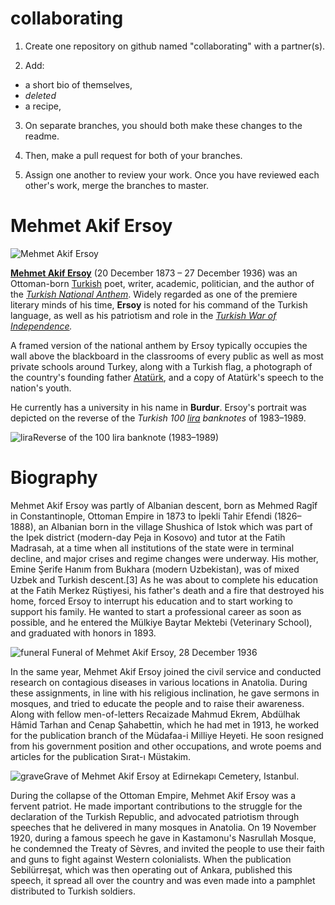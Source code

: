 # collaborating

1. Create one repository on github named "collaborating" with a partner(s).

2. Add:

- a short bio of themselves,
- *deleted*
- a recipe,

3. On separate branches, you should both make these changes to the readme.

4. Then, make a pull request for both of your branches.

5. Assign one another to review your work. Once you have reviewed each other's work, merge the branches to master.

# Mehmet Akif Ersoy

![Mehmet Akif Ersoy](https://upload.wikimedia.org/wikipedia/commons/thumb/7/7b/Mehmet_%C3%82kif_Ersoy.png/250px-Mehmet_%C3%82kif_Ersoy.png)

**[Mehmet Akif Ersoy](https://en.wikipedia.org/wiki/Ottoman_Empire)** (20 December 1873 – 27 December 1936) was an Ottoman-born [Turkish](https://en.wikipedia.org/wiki/Turkish_people) poet, writer, academic, politician, and the author of the *[Turkish National Anthem](https://en.wikipedia.org/wiki/%C4%B0stikl%C3%A2l_Mar%C5%9F%C4%B1)*. Widely regarded as one of the premiere literary minds of his time, **Ersoy** is noted for his command of the Turkish language, as well as his patriotism and role in the *[Turkish War of Independence](https://en.wikipedia.org/wiki/Turkish_War_of_Independence).*

A framed version of the national anthem by Ersoy typically occupies the wall above the blackboard in the classrooms of every public as well as most private schools around Turkey, along with a Turkish flag, a photograph of the country's founding father [Atatürk](https://en.wikipedia.org/wiki/Atat%C3%BCrk), and a copy of Atatürk's speech to the nation's youth.

He currently has a university in his name in **Burdur**. Ersoy's portrait was depicted on the reverse of the *Turkish 100 [lira](https://en.wikipedia.org/wiki/Turkish_lira) banknotes* of 1983–1989.

![lira](https://upload.wikimedia.org/wikipedia/commons/thumb/6/67/100_TL_reverse.jpg/250px-100_TL_reverse.jpg)Reverse of the 100 lira banknote (1983–1989)

# Biography

Mehmet Akif Ersoy was partly of Albanian descent, born as Mehmed Ragîf in Constantinople, Ottoman Empire in 1873 to İpekli Tahir Efendi (1826–1888), an Albanian born in the village Shushica of Istok which was part of the Ipek district (modern-day Peja in Kosovo) and tutor at the Fatih Madrasah, at a time when all institutions of the state were in terminal decline, and major crises and regime changes were underway. His mother, Emine Şerife Hanım from Bukhara (modern Uzbekistan), was of mixed Uzbek and Turkish descent.[3] As he was about to complete his education at the Fatih Merkez Rüştiyesi, his father's death and a fire that destroyed his home, forced Ersoy to interrupt his education and to start working to support his family. He wanted to start a professional career as soon as possible, and he entered the Mülkiye Baytar Mektebi (Veterinary School), and graduated with honors in 1893.

![funeral](https://upload.wikimedia.org/wikipedia/commons/thumb/f/fa/Funeral_of_Mehmet_Akif_Ersoy.jpg/210px-Funeral_of_Mehmet_Akif_Ersoy.jpg) Funeral of Mehmet Akif Ersoy, 28 December 1936




In the same year, Mehmet Akif Ersoy joined the civil service and conducted research on contagious diseases in various locations in Anatolia. During these assignments, in line with his religious inclination, he gave sermons in mosques, and tried to educate the people and to raise their awareness. Along with fellow men-of-letters Recaizade Mahmud Ekrem, Abdülhak Hâmid Tarhan and Cenap Şahabettin, which he had met in 1913, he worked for the publication branch of the Müdafaa-i Milliye Heyeti. He soon resigned from his government position and other occupations, and wrote poems and articles for the publication Sırat-ı Müstakim.

![grave](https://upload.wikimedia.org/wikipedia/commons/thumb/3/34/MehmetAkifErsoy.jpg/170px-MehmetAkifErsoy.jpg)Grave of Mehmet Akif Ersoy at Edirnekapı Cemetery, Istanbul.

During the collapse of the Ottoman Empire, Mehmet Akif Ersoy was a fervent patriot. He made important contributions to the struggle for the declaration of the Turkish Republic, and advocated patriotism through speeches that he delivered in many mosques in Anatolia. On 19 November 1920, during a famous speech he gave in Kastamonu's Nasrullah Mosque, he condemned the Treaty of Sèvres, and invited the people to use their faith and guns to fight against Western colonialists. When the publication Sebilürreşat, which was then operating out of Ankara, published this speech, it spread all over the country and was even made into a pamphlet distributed to Turkish soldiers.
